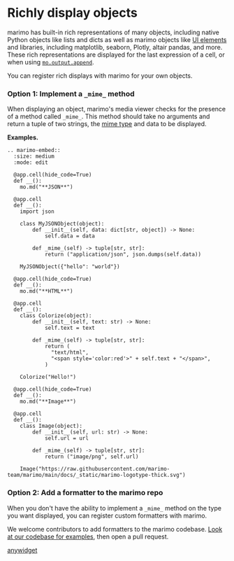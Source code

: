 # Richly display objects

marimo has built-in rich representations of many objects, including native
Python objects like lists and dicts as well as marimo objects like [UI
elements](/guides/interactivity.md) and libraries, including matplotlib,
seaborn, Plotly, altair pandas, and more. These rich representations are
displayed for the last expression of a cell, or when using
[`mo.output.append`](#marimo.output.append).

You can register rich displays with marimo for your own objects.

### Option 1: Implement a `_mime_` method

When displaying an object, marimo's media viewer checks for the presence of a
method called `_mime_`. This method should take no arguments and return
a tuple of two strings, the [mime type](https://developer.mozilla.org/en-US/docs/Web/HTTP/Basics_of_HTTP/MIME_types) and data to be displayed.

**Examples.**

```{eval-rst}
.. marimo-embed::
  :size: medium
  :mode: edit

  @app.cell(hide_code=True)
  def __():
    mo.md("**JSON**")

  @app.cell
  def __():
    import json

    class MyJSONObject(object):
        def __init__(self, data: dict[str, object]) -> None:
            self.data = data

        def _mime_(self) -> tuple[str, str]:
            return ("application/json", json.dumps(self.data))

    MyJSONObject({"hello": "world"})

  @app.cell(hide_code=True)
  def __():
    mo.md("**HTML**")

  @app.cell
  def __():
    class Colorize(object):
        def __init__(self, text: str) -> None:
            self.text = text

        def _mime_(self) -> tuple[str, str]:
            return (
              "text/html",
              "<span style='color:red'>" + self.text + "</span>",
            )

    Colorize("Hello!")

  @app.cell(hide_code=True)
  def __():
    mo.md("**Image**")

  @app.cell
  def __():
    class Image(object):
        def __init__(self, url: str) -> None:
            self.url = url

        def _mime_(self) -> tuple[str, str]:
            return ("image/png", self.url)

    Image("https://raw.githubusercontent.com/marimo-team/marimo/main/docs/_static/marimo-logotype-thick.svg")
```

### Option 2: Add a formatter to the marimo repo

When you don't have the ability to implement a `_mime_` method on the type
you want displayed, you can register custom formatters with marimo.

We welcome contributors to add formatters to the marimo codebase. [Look at our
codebase for
examples](https://github.com/marimo-team/marimo/tree/main/marimo/_output/formatters),
then open a pull request.

[anywidget](/api/inputs/anywidget.md)
